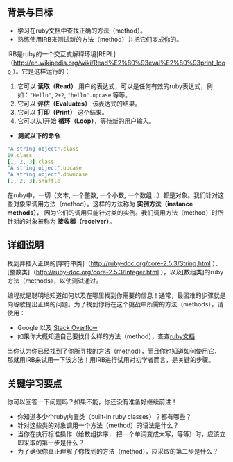 ## 背景与目标
- 学习在ruby文档中查找正确的方法（method）。
- 熟练使用IRB来测试新的方法（method）并把它们变成你的。

IRB是ruby的一个交互式解释环境[REPL]（http://en.wikipedia.org/wiki/Read%E2%80%93eval%E2%80%93print_loop ）。它是这样运行的：

1. 它可以 **读取（Read）** 用户的表达式，可以是任何有效的ruby表达式，例如：`"Hello"`, `2+2`, `"hello".upcase` 等等。
2. 它可以 **评估（Evaluates）** 该表达式的结果。
3. 它可以 **打印（Print）** 这个结果。
4. 它可以从1开始 **循环（Loop）**，等待新的用户输入。

* **测试以下的命令**
```ruby
"A string object".class
19.class
[1, 2, 3].class
"A string object".upcase
"A string object".downcase
[1, 2, 3].shuffle
```

在ruby中，一切（文本, 一个整数, 一个小数, 一个数组...）都是对象。我们针对这些对象来调用方法（method）。这样的方法称为 **实例方法（instance methods）**， 因为它们的调用只能针对类的实例。我们调用方法（method）时所针对的对象被称为 **接收器（receiver）**。

## 详细说明

找到并插入正确的[字符串类]（http://ruby-doc.org/core-2.5.3/String.html ）、[整数类]（http://ruby-doc.org/core-2.5.3/Integer.html ），以及[数组类]的ruby方法（methods），以使测试通过。

编程就是聪明地知道如何以及在哪里找到你需要的信息！通常，最困难的步骤就是向谷歌提出正确的问题。为了找到你将在这个挑战中所需的方法（methods），请使用：

* Google 以及 [Stack Overflow](http://stackoverflow.com/)
* 如果你大概知道自己要找什么样的方法（method），查查[ruby文档](http://ruby-doc.org)

当你认为你已经找到了你所寻找的方法（method），而且你也知道如何使用它，那就用IRB来试用一下该方法！用IRB进行试用对初学者而言，是关键的步骤。

## 关键学习要点

你可以回答一下问题吗？如果不能，你还没有准备好继续前进！

- 你知道多少个ruby内置类（built-in ruby classes）？都有哪些？
- 针对这些类的对象调用一个方法（method）的语法是什么？
- 当你在执行标准操作（给数组排序， 把一个单词变成大写，等等）时，应该立即采取的第一步是什么？
- 为了确保你真正理解了你找到的方法（method），应采取的第二步是什么？
